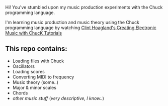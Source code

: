 Hi! You've stumbled upon my music production experiments with the Chuck programming language.

I'm learning music production and music theory using the Chuck programming language by watching [Clint Hoagland's Creating Electronic Music with ChucK Tutorials](https://youtube.com/playlist?list=PL-9SSIBe1phI_r3JsylOZXZyAXuEKRJOS&si=71Q3e2hfUkRw7Sqf)

## This repo contains:
- Loading files with Chuck
- Oscillators
- Loading scores
- Converting MIDI to frequency
- Music theory (some..)
- Major & minor scales
- Chords
- _other music stuff_ (_very descriptive, I know.._)
